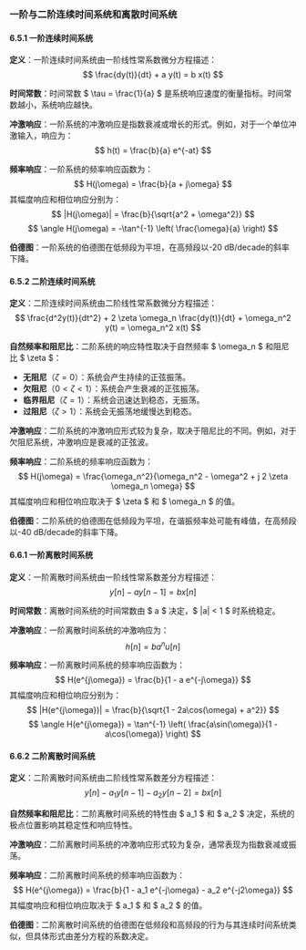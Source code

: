 
### 一阶与二阶连续时间系统和离散时间系统

#### 6.5.1 一阶连续时间系统

**定义**：一阶连续时间系统由一阶线性常系数微分方程描述：
$$ \frac{dy(t)}{dt} + a y(t) = b x(t) $$

**时间常数**：时间常数 $ \tau = \frac{1}{a} $ 是系统响应速度的衡量指标。时间常数越小，系统响应越快。

**冲激响应**：一阶系统的冲激响应是指数衰减或增长的形式。例如，对于一个单位冲激输入，响应为：
$$ h(t) = \frac{b}{a} e^{-at} $$

**频率响应**：一阶系统的频率响应函数为：
$$ H(j\omega) = \frac{b}{a + j\omega} $$
其幅度响应和相位响应分别为：
$$ |H(j\omega)| = \frac{b}{\sqrt{a^2 + \omega^2}} $$
$$ \angle H(j\omega) = -\tan^{-1} \left( \frac{\omega}{a} \right) $$

**伯德图**：一阶系统的伯德图在低频段为平坦，在高频段以-20 dB/decade的斜率下降。

#### 6.5.2 二阶连续时间系统

**定义**：二阶连续时间系统由二阶线性常系数微分方程描述：
$$ \frac{d^2y(t)}{dt^2} + 2 \zeta \omega_n \frac{dy(t)}{dt} + \omega_n^2 y(t) = \omega_n^2 x(t) $$

**自然频率和阻尼比**：二阶系统的响应特性取决于自然频率 $ \omega_n $ 和阻尼比 $ \zeta $：
- **无阻尼**（$\zeta = 0$）：系统会产生持续的正弦振荡。
- **欠阻尼**（$0 < \zeta < 1$）：系统会产生衰减的正弦振荡。
- **临界阻尼**（$\zeta = 1$）：系统会迅速达到稳态，无振荡。
- **过阻尼**（$\zeta > 1$）：系统会无振荡地缓慢达到稳态。

**冲激响应**：二阶系统的冲激响应形式较为复杂，取决于阻尼比的不同。例如，对于欠阻尼系统，冲激响应是衰减的正弦波。

**频率响应**：二阶系统的频率响应函数为：
$$ H(j\omega) = \frac{\omega_n^2}{\omega_n^2 - \omega^2 + j 2 \zeta \omega_n \omega} $$
其幅度响应和相位响应取决于 $ \zeta $ 和 $ \omega_n $ 的值。

**伯德图**：二阶系统的伯德图在低频段为平坦，在谐振频率处可能有峰值，在高频段以-40 dB/decade的斜率下降。

#### 6.6.1 一阶离散时间系统

**定义**：一阶离散时间系统由一阶线性常系数差分方程描述：
$$ y[n] - a y[n-1] = b x[n] $$

**时间常数**：离散时间系统的时间常数由 $ a $ 决定，$ |a| < 1 $ 时系统稳定。

**冲激响应**：一阶离散时间系统的冲激响应为：
$$ h[n] = b a^n u[n] $$

**频率响应**：一阶离散时间系统的频率响应函数为：
$$ H(e^{j\omega}) = \frac{b}{1 - a e^{-j\omega}} $$
其幅度响应和相位响应分别为：
$$ |H(e^{j\omega})| = \frac{b}{\sqrt{1 - 2a\cos(\omega) + a^2}} $$
$$ \angle H(e^{j\omega}) = \tan^{-1} \left( \frac{a\sin(\omega)}{1 - a\cos(\omega)} \right) $$

#### 6.6.2 二阶离散时间系统

**定义**：二阶离散时间系统由二阶线性常系数差分方程描述：
$$ y[n] - a_1 y[n-1] - a_2 y[n-2] = b x[n] $$

**自然频率和阻尼比**：二阶离散时间系统的特性由 $ a_1 $ 和 $ a_2 $ 决定，系统的极点位置影响其稳定性和响应特性。

**冲激响应**：二阶离散时间系统的冲激响应形式较为复杂，通常表现为指数衰减或振荡。

**频率响应**：二阶离散时间系统的频率响应函数为：
$$ H(e^{j\omega}) = \frac{b}{1 - a_1 e^{-j\omega} - a_2 e^{-j2\omega}} $$
其幅度响应和相位响应取决于 $ a_1 $ 和 $ a_2 $ 的值。

**伯德图**：二阶离散时间系统的伯德图在低频段和高频段的行为与其连续时间系统类似，但具体形式由差分方程的系数决定。
